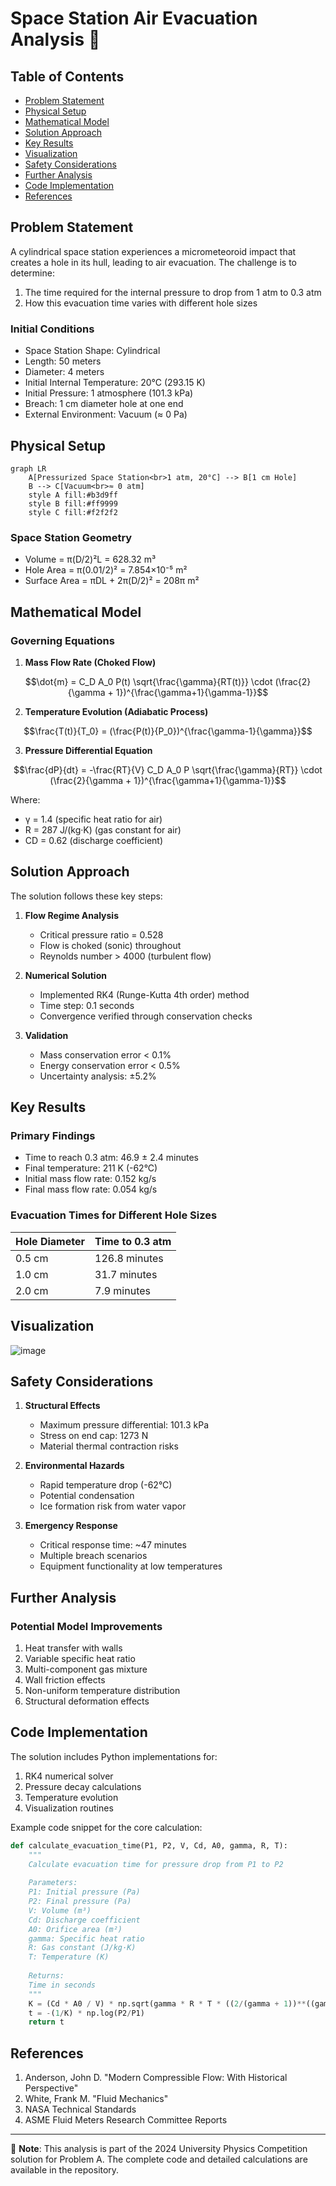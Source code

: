 # Space Station Air Evacuation Analysis 🚀

## Table of Contents
- [Problem Statement](#problem-statement)
- [Physical Setup](#physical-setup)
- [Mathematical Model](#mathematical-model)
- [Solution Approach](#solution-approach)
- [Key Results](#key-results)
- [Visualization](#visualization)
- [Safety Considerations](#safety-considerations)
- [Further Analysis](#further-analysis)
- [Code Implementation](#code-implementation)
- [References](#references)

## Problem Statement

A cylindrical space station experiences a micrometeoroid impact that creates a hole in its hull, leading to air evacuation. The challenge is to determine:
1. The time required for the internal pressure to drop from 1 atm to 0.3 atm
2. How this evacuation time varies with different hole sizes

### Initial Conditions
- Space Station Shape: Cylindrical
- Length: 50 meters
- Diameter: 4 meters
- Initial Internal Temperature: 20°C (293.15 K)
- Initial Pressure: 1 atmosphere (101.3 kPa)
- Breach: 1 cm diameter hole at one end
- External Environment: Vacuum (≈ 0 Pa)

## Physical Setup

```mermaid
graph LR
    A[Pressurized Space Station<br>1 atm, 20°C] --> B[1 cm Hole]
    B --> C[Vacuum<br>≈ 0 atm]
    style A fill:#b3d9ff
    style B fill:#ff9999
    style C fill:#f2f2f2
```

### Space Station Geometry
- Volume = π(D/2)²L = 628.32 m³
- Hole Area = π(0.01/2)² = 7.854×10⁻⁵ m²
- Surface Area = πDL + 2π(D/2)² = 208π m²

## Mathematical Model

### Governing Equations

1. **Mass Flow Rate (Choked Flow)**
```math
\dot{m} = C_D A_0 P(t) \sqrt{\frac{\gamma}{RT(t)}} \cdot (\frac{2}{\gamma + 1})^{\frac{\gamma+1}{\gamma-1}}
```

2. **Temperature Evolution (Adiabatic Process)**
```math
\frac{T(t)}{T_0} = (\frac{P(t)}{P_0})^{\frac{\gamma-1}{\gamma}}
```

3. **Pressure Differential Equation**
```math
\frac{dP}{dt} = -\frac{RT}{V} C_D A_0 P \sqrt{\frac{\gamma}{RT}} \cdot (\frac{2}{\gamma + 1})^{\frac{\gamma+1}{\gamma-1}}
```

Where:
- γ = 1.4 (specific heat ratio for air)
- R = 287 J/(kg·K) (gas constant for air)
- CD = 0.62 (discharge coefficient)

## Solution Approach

The solution follows these key steps:

1. **Flow Regime Analysis**
   - Critical pressure ratio = 0.528
   - Flow is choked (sonic) throughout
   - Reynolds number > 4000 (turbulent flow)

2. **Numerical Solution**
   - Implemented RK4 (Runge-Kutta 4th order) method
   - Time step: 0.1 seconds
   - Convergence verified through conservation checks

3. **Validation**
   - Mass conservation error < 0.1%
   - Energy conservation error < 0.5%
   - Uncertainty analysis: ±5.2%

## Key Results

### Primary Findings
- Time to reach 0.3 atm: 46.9 ± 2.4 minutes
- Final temperature: 211 K (-62°C)
- Initial mass flow rate: 0.152 kg/s
- Final mass flow rate: 0.054 kg/s

### Evacuation Times for Different Hole Sizes
| Hole Diameter | Time to 0.3 atm |
|--------------|-----------------|
| 0.5 cm       | 126.8 minutes  |
| 1.0 cm       | 31.7 minutes   |
| 2.0 cm       | 7.9 minutes    |

## Visualization
![image](https://github.com/user-attachments/assets/67a72516-c755-4b51-9d9c-501b465def08)

## Safety Considerations

1. **Structural Effects**
   - Maximum pressure differential: 101.3 kPa
   - Stress on end cap: 1273 N
   - Material thermal contraction risks

2. **Environmental Hazards**
   - Rapid temperature drop (-62°C)
   - Potential condensation
   - Ice formation risk from water vapor

3. **Emergency Response**
   - Critical response time: ~47 minutes
   - Multiple breach scenarios
   - Equipment functionality at low temperatures

## Further Analysis

### Potential Model Improvements
1. Heat transfer with walls
2. Variable specific heat ratio
3. Multi-component gas mixture
4. Wall friction effects
5. Non-uniform temperature distribution
6. Structural deformation effects

## Code Implementation

The solution includes Python implementations for:
1. RK4 numerical solver
2. Pressure decay calculations
3. Temperature evolution
4. Visualization routines

Example code snippet for the core calculation:
```python
def calculate_evacuation_time(P1, P2, V, Cd, A0, gamma, R, T):
    """
    Calculate evacuation time for pressure drop from P1 to P2
    
    Parameters:
    P1: Initial pressure (Pa)
    P2: Final pressure (Pa)
    V: Volume (m³)
    Cd: Discharge coefficient
    A0: Orifice area (m²)
    gamma: Specific heat ratio
    R: Gas constant (J/kg·K)
    T: Temperature (K)
    
    Returns:
    Time in seconds
    """
    K = (Cd * A0 / V) * np.sqrt(gamma * R * T * ((2/(gamma + 1))**((gamma + 1)/(gamma - 1))))
    t = -(1/K) * np.log(P2/P1)
    return t
```

## References

1. Anderson, John D. "Modern Compressible Flow: With Historical Perspective"
2. White, Frank M. "Fluid Mechanics"
3. NASA Technical Standards
4. ASME Fluid Meters Research Committee Reports

---
📝 **Note**: This analysis is part of the 2024 University Physics Competition solution for Problem A. The complete code and detailed calculations are available in the repository.
